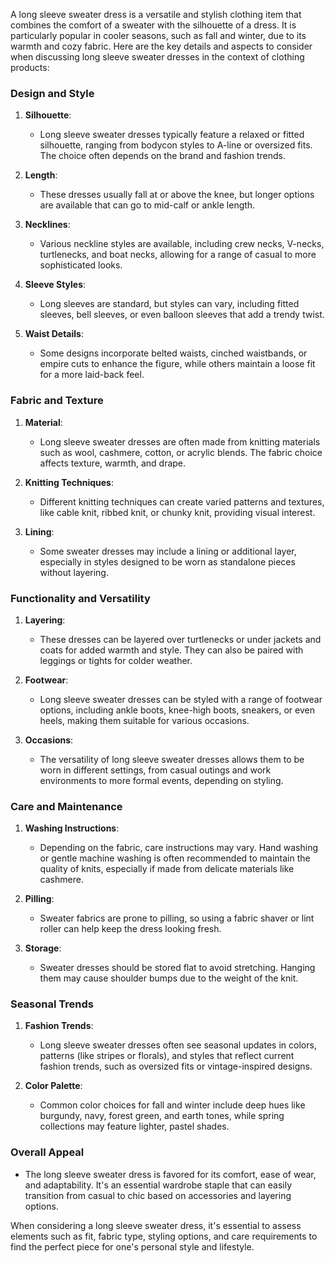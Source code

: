 A long sleeve sweater dress is a versatile and stylish clothing item that combines the comfort of a sweater with the silhouette of a dress. It is particularly popular in cooler seasons, such as fall and winter, due to its warmth and cozy fabric. Here are the key details and aspects to consider when discussing long sleeve sweater dresses in the context of clothing products:

### Design and Style
1. **Silhouette**:
   - Long sleeve sweater dresses typically feature a relaxed or fitted silhouette, ranging from bodycon styles to A-line or oversized fits. The choice often depends on the brand and fashion trends.

2. **Length**:
   - These dresses usually fall at or above the knee, but longer options are available that can go to mid-calf or ankle length.

3. **Necklines**:
   - Various neckline styles are available, including crew necks, V-necks, turtlenecks, and boat necks, allowing for a range of casual to more sophisticated looks.

4. **Sleeve Styles**:
   - Long sleeves are standard, but styles can vary, including fitted sleeves, bell sleeves, or even balloon sleeves that add a trendy twist.

5. **Waist Details**:
   - Some designs incorporate belted waists, cinched waistbands, or empire cuts to enhance the figure, while others maintain a loose fit for a more laid-back feel.

### Fabric and Texture
1. **Material**:
   - Long sleeve sweater dresses are often made from knitting materials such as wool, cashmere, cotton, or acrylic blends. The fabric choice affects texture, warmth, and drape.

2. **Knitting Techniques**:
   - Different knitting techniques can create varied patterns and textures, like cable knit, ribbed knit, or chunky knit, providing visual interest.

3. **Lining**:
   - Some sweater dresses may include a lining or additional layer, especially in styles designed to be worn as standalone pieces without layering.

### Functionality and Versatility
1. **Layering**:
   - These dresses can be layered over turtlenecks or under jackets and coats for added warmth and style. They can also be paired with leggings or tights for colder weather.

2. **Footwear**:
   - Long sleeve sweater dresses can be styled with a range of footwear options, including ankle boots, knee-high boots, sneakers, or even heels, making them suitable for various occasions.

3. **Occasions**:
   - The versatility of long sleeve sweater dresses allows them to be worn in different settings, from casual outings and work environments to more formal events, depending on styling.

### Care and Maintenance
1. **Washing Instructions**:
   - Depending on the fabric, care instructions may vary. Hand washing or gentle machine washing is often recommended to maintain the quality of knits, especially if made from delicate materials like cashmere.

2. **Pilling**:
   - Sweater fabrics are prone to pilling, so using a fabric shaver or lint roller can help keep the dress looking fresh.

3. **Storage**:
   - Sweater dresses should be stored flat to avoid stretching. Hanging them may cause shoulder bumps due to the weight of the knit.

### Seasonal Trends
1. **Fashion Trends**:
   - Long sleeve sweater dresses often see seasonal updates in colors, patterns (like stripes or florals), and styles that reflect current fashion trends, such as oversized fits or vintage-inspired designs.

2. **Color Palette**:
   - Common color choices for fall and winter include deep hues like burgundy, navy, forest green, and earth tones, while spring collections may feature lighter, pastel shades.

### Overall Appeal
- The long sleeve sweater dress is favored for its comfort, ease of wear, and adaptability. It's an essential wardrobe staple that can easily transition from casual to chic based on accessories and layering options.

When considering a long sleeve sweater dress, it's essential to assess elements such as fit, fabric type, styling options, and care requirements to find the perfect piece for one's personal style and lifestyle.